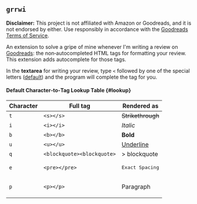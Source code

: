 ## `grrwi`

**Disclaimer:** This project is not affiliated with Amazon or Goodreads, and it is not endorsed by either. Use responsibly in accordance with the [Goodreads Terms of Service](https://www.goodreads.com/about/terms).

An extension to solve a gripe of mine whenever I'm writing a review on [Goodreads](https://goodreads.com): the non‑autocompleted HTML tags for formatting your review. This extension adds autocomplete for those tags.

In the **textarea** for writing your review, type `<` followed by one of the special letters ([default](#lookup)) and the program will complete the tag for you.

#### Default Character‑to‑Tag Lookup Table {#lookup}

| Character | Full tag      | Rendered as |
|-----------|---------------|-------------|
| `t` | `<s></s>` | ~~Strikethrough~~ |
| `i` | `<i></i>` | *Italic* |
| `b` | `<b></b>` | **Bold** |
| `u` | `<u></u>` | <u>Underline</u> |
| `q` | `<blockquote><blockquote>` | > blockquote |
| `e` | `<pre></pre>` | <pre>Exact Spacing</pre> |
| `p` | `<p></p>` | <p>Paragraph</p> |
